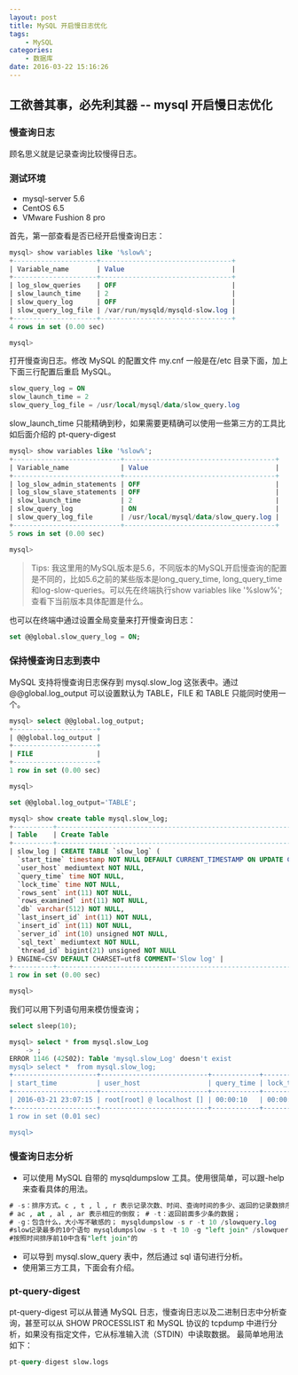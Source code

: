 ```yaml
---
layout: post
title: MySQL 开启慢日志优化
tags: 
    - MySQL
categories: 
    - 数据库
date: 2016-03-22 15:16:26
---
```


## 工欲善其事，必先利其器 -- mysql 开启慢日志优化

### 慢查询日志

顾名思义就是记录查询比较慢得日志。

### 测试环境

* mysql-server 5.6
* CentOS 6.5
* VMware Fushion 8 pro

首先，第一部查看是否已经开启慢查询日志：

```sql
mysql> show variables like '%slow%';
+---------------------+---------------------------------+
| Variable_name       | Value                           |
+---------------------+---------------------------------+
| log_slow_queries    | OFF                             |
| slow_launch_time    | 2                               |
| slow_query_log      | OFF                             |
| slow_query_log_file | /var/run/mysqld/mysqld-slow.log |
+---------------------+---------------------------------+
4 rows in set (0.00 sec)

mysql>
```

打开慢查询日志。修改 MySQL 的配置文件 my.cnf 一般是在/etc 目录下面，加上下面三行配置后重启 MySQL。

```sql
slow_query_log = ON
slow_launch_time = 2
slow_query_log_file = /usr/local/mysql/data/slow_query.log

```

slow_launch_time 只能精确到秒，如果需要更精确可以使用一些第三方的工具比如后面介绍的 pt-query-digest

```sql
mysql> show variables like '%slow%';
+---------------------------+--------------------------------------+
| Variable_name             | Value                                |
+---------------------------+--------------------------------------+
| log_slow_admin_statements | OFF                                  |
| log_slow_slave_statements | OFF                                  |
| slow_launch_time          | 2                                    |
| slow_query_log            | ON                                   |
| slow_query_log_file       | /usr/local/mysql/data/slow_query.log |
+---------------------------+--------------------------------------+
5 rows in set (0.00 sec)

mysql>
```

> Tips: 我这里用的MySQL版本是5.6，不同版本的MySQL开启慢查询的配置是不同的，比如5.6之前的某些版本是long_query_time, long_query_time和log-slow-queries。可以先在终端执行show variables like '%slow%';查看下当前版本具体配置是什么。

也可以在终端中通过设置全局变量来打开慢查询日志：

```sql
set @@global.slow_query_log = ON;
```

### 保持慢查询日志到表中

MySQL 支持将慢查询日志保存到 mysql.slow_log 这张表中。通过@@global.log_output 可以设置默认为 TABLE，FILE 和 TABLE 只能同时使用一个。

```sql
mysql> select @@global.log_output;
+---------------------+
| @@global.log_output |
+---------------------+
| FILE                |
+---------------------+
1 row in set (0.00 sec)

mysql>
```

```sql
set @@global.log_output='TABLE';
```

```sql
mysql> show create table mysql.slow_log;
+----------+-------------------------------------------------------------------------------------------------------------------------------------------------------------------------------------------------------------------------------------------------------------
| Table    | Create Table                                                                                                                                                                                                                                                                                                                                                                                                                                                                                                                                                       |
+----------+-------------------------------------------------------------------------------------------------------------------------------------------------------------------------------------------------------------------------------------------------------------
| slow_log | CREATE TABLE `slow_log` (
  `start_time` timestamp NOT NULL DEFAULT CURRENT_TIMESTAMP ON UPDATE CURRENT_TIMESTAMP,
  `user_host` mediumtext NOT NULL,
  `query_time` time NOT NULL,
  `lock_time` time NOT NULL,
  `rows_sent` int(11) NOT NULL,
  `rows_examined` int(11) NOT NULL,
  `db` varchar(512) NOT NULL,
  `last_insert_id` int(11) NOT NULL,
  `insert_id` int(11) NOT NULL,
  `server_id` int(10) unsigned NOT NULL,
  `sql_text` mediumtext NOT NULL,
  `thread_id` bigint(21) unsigned NOT NULL
) ENGINE=CSV DEFAULT CHARSET=utf8 COMMENT='Slow log' |
+----------+-------------------------------------------------------------------------------------------------------------------------------------------------------------------------------------------------------------------------------------------------------------
1 row in set (0.00 sec)

mysql>
```

我们可以用下列语句用来模仿慢查询；

```sql
select sleep(10);
```

```sql
mysql> select * from mysql.slow_Log
    -> ;
ERROR 1146 (42S02): Table 'mysql.slow_Log' doesn't exist
mysql> select *  from mysql.slow_log;
+---------------------+---------------------------+------------+-----------+-----------+---------------+----+----------------+-----------+-----------+------------------+-----------+
| start_time          | user_host                 | query_time | lock_time | rows_sent | rows_examined | db | last_insert_id | insert_id | server_id | sql_text         | thread_id |
+---------------------+---------------------------+------------+-----------+-----------+---------------+----+----------------+-----------+-----------+------------------+-----------+
| 2016-03-21 23:07:15 | root[root] @ localhost [] | 00:00:10   | 00:00:00  |         1 |             0 |    |              0 |         0 |         0 | select sleep(10) |         2 |
+---------------------+---------------------------+------------+-----------+-----------+---------------+----+----------------+-----------+-----------+------------------+-----------+
1 row in set (0.01 sec)

mysql>
```

### 慢查询日志分析

* 可以使用 MySQL 自带的 mysqldumpslow 工具。使用很简单，可以跟-help 来查看具体的用法。

```sql
# -s：排序方式。c , t , l , r 表示记录次数、时间、查询时间的多少、返回的记录数排序；
# ac , at , al , ar 表示相应的倒叙； # -t：返回前面多少条的数据；
# -g：包含什么，大小写不敏感的； mysqldumpslow -s r -t 10 /slowquery.log
#slow记录最多的10个语句 mysqldumpslow -s t -t 10 -g "left join" /slowquery.log
#按照时间排序前10中含有"left join"的
```

* 可以导到 mysql.slow_query 表中，然后通过 sql 语句进行分析。
* 使用第三方工具，下面会有介绍。

### pt-query-digest

pt-query-digest 可以从普通 MySQL 日志，慢查询日志以及二进制日志中分析查询，甚至可以从 SHOW PROCESSLIST 和 MySQL 协议的 tcpdump 中进行分析，如果没有指定文件，它从标准输入流（STDIN）中读取数据。
最简单地用法如下：

```sql
pt-query-digest slow.logs
```
